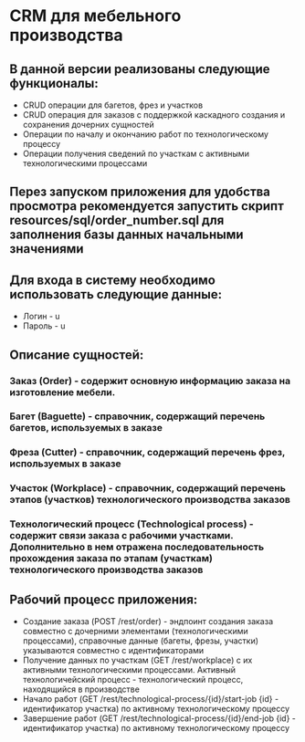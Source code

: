 # CRM для мебельного производства

## В данной версии реализованы следующие функционалы:
 - CRUD операции для багетов, фрез и участков
 - CRUD операция для заказов с поддержкой каскадного создания и сохранения дочерних сущностей
 - Операции по началу и окончанию работ по технологическому процессу
 - Операции получения сведений по участкам с активными технологическими процессами

## Перез запуском приложения для удобства просмотра рекомендуется запустить скрипт resources/sql/order_number.sql для заполнения базы данных начальными значениями

## Для входа в систему необходимо использовать следующие данные:
- Логин - u
- Пароль - u

## Описание сущностей:
### Заказ (Order) - содержит основную информацию заказа на изготовление мебели.
### Багет (Baguette) - справочник, содержащий перечень багетов, используемых в заказе
### Фреза (Cutter) - справочник, содержащий перечень фрез, используемых в заказе
### Участок (Workplace) - справочник, содержащий перечень этапов (участков) технологического производства заказов
### Технологический процесс (Technological process) - содержит связи заказа с рабочими участками. Дополнительно в нем отражена последовательность прохождения заказа по этапам (участкам) технологического производства заказов

## Рабочий процесс приложения:
 - Создание заказа (POST /rest/order) - эндпоинт создания заказа совместно с дочерними элементами (технологическими процессами), справочные данные (багеты, фрезы, участки) указываются совместно с идентификаторами
 - Получение данных по участкам (GET /rest/workplace) с их активными технологическими процессами. Активный технологичейский процесс - технологический процесс, находящийся в производстве
 - Начало работ (GET /rest/technological-process/{id}/start-job {id} - идентификатор участка) по активному технологическому процессу
 - Завершение работ (GET /rest/technological-process/{id}/end-job {id} - идентификатор участка) по активному технологическому процессу

